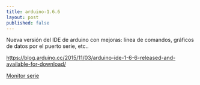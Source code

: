 ```yaml
---
title: arduino-1.6.6
layout: post
published: false
---
```


Nueva versión del IDE de arduino con mejoras: línea de comandos, gráficos de datos por el puerto serie, etc..


https://blog.arduino.cc/2015/11/03/arduino-ide-1-6-6-released-and-available-for-download/

[Monitor serie](http://randomnerdtutorials.com/arduino-serial-plotter-new-tool/)